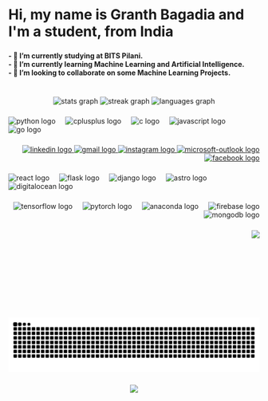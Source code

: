 <h1 align="left">Hi, my name is Granth Bagadia and I'm a student, from India</h1>

###

<h4 align="left">- 🔭 I’m currently studying at BITS Pilani.<br>- 🌱 I’m currently learning Machine Learning and Artificial Intelligence.<br>- 👯 I’m looking to collaborate on some Machine Learning Projects.</h4>

###

<br clear="both">

<div align="center">
  <img src="https://github-readme-stats.vercel.app/api?username=granth23&hide_title=false&hide_rank=false&show_icons=true&include_all_commits=true&count_private=true&disable_animations=false&theme=dracula&locale=en&hide_border=false" height="150" alt="stats graph"  />
  <img src="https://streak-stats.demolab.com?user=granth23&locale=en&mode=daily&theme=dracula&hide_border=false&border_radius=5" height="150" alt="streak graph"  />
  <img src="https://github-readme-stats.vercel.app/api/top-langs?username=granth23&locale=en&hide_title=false&layout=compact&card_width=320&langs_count=5&theme=dracula&hide_border=false" height="150" alt="languages graph"  />
</div>

###

<div align="left">
  <img src="https://cdn.jsdelivr.net/gh/devicons/devicon/icons/python/python-original.svg" height="50" alt="python logo"  />
  <img width="12" />
  <img src="https://cdn.jsdelivr.net/gh/devicons/devicon/icons/cplusplus/cplusplus-original.svg" height="50" alt="cplusplus logo"  />
  <img width="12" />
  <img src="https://cdn.jsdelivr.net/gh/devicons/devicon/icons/c/c-original.svg" height="50" alt="c logo"  />
  <img width="12" />
  <img src="https://cdn.jsdelivr.net/gh/devicons/devicon/icons/javascript/javascript-original.svg" height="50" alt="javascript logo"  />
  <img width="12" />
  <img src="https://cdn.jsdelivr.net/gh/devicons/devicon/icons/go/go-original.svg" height="50" alt="go logo"  />
</div>

###

<div align="right">
  <a href="https://www.linkedin.com/in/granth-bagadia/" target="_blank">
    <img src="https://raw.githubusercontent.com/maurodesouza/profile-readme-generator/master/src/assets/icons/social/linkedin/default.svg" width="62" height="50" alt="linkedin logo"  />
  </a>
  <a href="granthbagadia2004@gmail.com" target="_blank">
    <img src="https://raw.githubusercontent.com/maurodesouza/profile-readme-generator/master/src/assets/icons/social/gmail/default.svg" width="62" height="50" alt="gmail logo"  />
  </a>
  <a href="https://www.instagram.com/grxnthh" target="_blank">
    <img src="https://raw.githubusercontent.com/maurodesouza/profile-readme-generator/master/src/assets/icons/social/instagram/default.svg" width="62" height="50" alt="instagram logo"  />
  </a>
  <a href="granthbagadia@hotmail.com" target="_blank">
    <img src="https://raw.githubusercontent.com/maurodesouza/profile-readme-generator/master/src/assets/icons/social/microsoft-outlook/default.svg" width="62" height="50" alt="microsoft-outlook logo"  />
  </a>
  <a href="https://www.facebook.com/granth.bagadia.7/" target="_blank">
    <img src="https://raw.githubusercontent.com/maurodesouza/profile-readme-generator/master/src/assets/icons/social/facebook/default.svg" width="62" height="50" alt="facebook logo"  />
  </a>
</div>

###

<div align="left">
  <img src="https://cdn.jsdelivr.net/gh/devicons/devicon/icons/react/react-original.svg" height="40" alt="react logo"  />
  <img width="12" />
  <img src="https://skillicons.dev/icons?i=flask" height="40" alt="flask logo"  />
  <img width="12" />
  <img src="https://skillicons.dev/icons?i=django" height="40" alt="django logo"  />
  <img width="12" />
  <img src="https://cdn.simpleicons.org/astro/FF5D01" height="40" alt="astro logo"  />
  <img width="12" />
  <img src="https://cdn.jsdelivr.net/gh/devicons/devicon/icons/digitalocean/digitalocean-original.svg" height="40" alt="digitalocean logo"  />
</div>

###

<div align="right">
  <img src="https://skillicons.dev/icons?i=tensorflow" height="40" alt="tensorflow logo"  />
  <img width="12" />
  <img src="https://cdn.jsdelivr.net/gh/devicons/devicon/icons/pytorch/pytorch-original.svg" height="40" alt="pytorch logo"  />
  <img width="12" />
  <img src="https://cdn.jsdelivr.net/gh/devicons/devicon/icons/anaconda/anaconda-original.svg" height="40" alt="anaconda logo"  />
  <img width="12" />
  <img src="https://skillicons.dev/icons?i=firebase" height="40" alt="firebase logo"  />
  <img width="12" />
  <img src="https://skillicons.dev/icons?i=mongodb" height="40" alt="mongodb logo"  />
</div>

###

<img align="right" height="175" src="https://media1.tenor.com/m/x8v1oNUOmg4AAAAd/rickroll-roll.gif"  />

###

<br clear="both">

<img src="https://raw.githubusercontent.com/granth23/granth23/output/snake.svg" alt="Snake animation" />

###

<div align="center">
  <img src="https://profile-counter.glitch.me/granth23/count.svg?"  />
</div>

###
